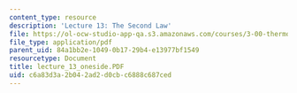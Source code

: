 ```yaml
---
content_type: resource
description: 'Lecture 13: The Second Law'
file: https://ol-ocw-studio-app-qa.s3.amazonaws.com/courses/3-00-thermodynamics-of-materials-fall-2002/c6a83d3a2b042ad2d0cbc6888c687ced_lecture_13_oneside.PDF
file_type: application/pdf
parent_uid: 84a1bb2e-1049-0b17-29b4-e13977bf1549
resourcetype: Document
title: lecture_13_oneside.PDF
uid: c6a83d3a-2b04-2ad2-d0cb-c6888c687ced
---
```

